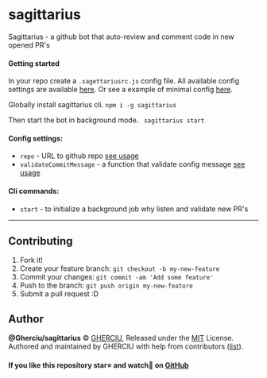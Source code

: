 # sagittarius
Sagittarius - a github bot that auto-review and comment code in new opened PR's

#### Getting started

In your repo create a `.sagettariusrc.js` config file.
All available config settings are available [here](http://github.com). Or see a example of minimal config [here](http://github.com).

Globally install sagittarius cli.
`npm i -g sagittarius`

Then start the bot in background mode.
` sagittarius start`

#### Config settings:
- `repo` - URL to github repo [see usage](http://github.com)
- `validateCommitMessage` - a function that validate config message [see usage](http://github.com)


#### Cli commands:
- `start` - to initialize a background job why listen and validate new PR's

---

## Contributing

1. Fork it!
2. Create your feature branch: `git checkout -b my-new-feature`
3. Commit your changes: `git commit -am 'Add some feature'`
4. Push to the branch: `git push origin my-new-feature`
5. Submit a pull request :D

## Author

**@Gherciu/sagittarius** © [GHERCIU](https://github.com/Gherciu), Released under the [MIT](./LICENSE) License.<br>
Authored and maintained by GHERCIU with help from contributors ([list](https://github.com/Gherciu/sagittarius/contributors)).

#### If you like this repository star⭐ and watch👀 on [GitHub](https://github.com/Gherciu/sagittarius)

